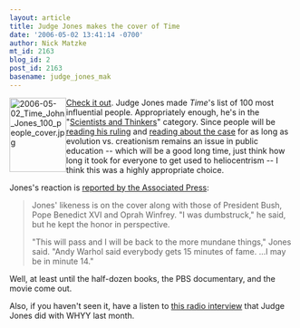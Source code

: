 ```yaml
---
layout: article
title: Judge Jones makes the cover of Time
date: '2006-05-02 13:41:14 -0700'
author: Nick Matzke
mt_id: 2163
blog_id: 2
post_id: 2163
basename: judge_jones_mak
---
```

[<img src="http://www.pandasthumb.org/archives/images/2006-05-02_Time_John_Jones_100_people_cover-thumb.jpg" alt="2006-05-02_Time_John_Jones_100_people_cover.jpg" width="100" height="131" style="float:left;" />](http://www.pandasthumb.org/archives/images/2006-05-02_Time_John_Jones_100_people_cover.jpg)[Check it out](http://www.time.com/time/magazine/article/0,9171,1187265,00.html).  Judge Jones made _Time_'s list of 100 most influential people. Appropriately enough, he's in the "[Scientists and Thinkers](http://www.time.com/time/2006/time100/)" category.  Since people will be [reading his ruling](http://www.talkorigins.org/faqs/dover/kitzmiller_v_dover.html) and [reading about the case](http://www2.ncseweb.org/wp/?page_id=5) for as long as evolution vs. creationism remains an issue in public education -- which will be a good long time, just think how long it took for everyone to get used to heliocentrism -- I think this was a highly appropriate choice.

Jones's reaction is [reported by the Associated Press](http://www.centredaily.com/mld/centredaily/news/14480518.htm):

> Jones' likeness is on the cover along with those of President Bush, Pope Benedict XVI and Oprah Winfrey. "I was dumbstruck," he said, but he kept the honor in perspective.
> 
> "This will pass and I will be back to the more mundane things," Jones said. "Andy Warhol said everybody gets 15 minutes of fame. ...I may be in minute 14."

Well, at least until the half-dozen books, the PBS documentary, and the movie come out.

Also, if you haven't seen it, have a listen to [this radio interview](http://www.princeton.edu/~pfmurphy/2006/03/judge-john-e_114308788705741338.html) that Judge Jones did with WHYY last month.
